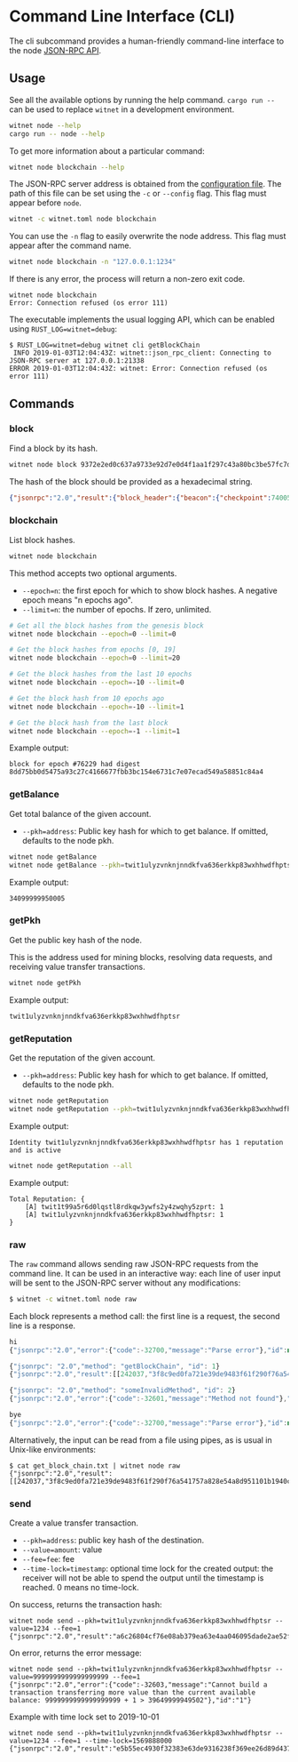 # Command Line Interface (CLI)

The cli subcommand provides a human-friendly command-line interface to the node [JSON-RPC API][jsonrpc].

## Usage

See all the available options by running the help command.
`cargo run --` can be used to replace `witnet` in a development environment.

```sh
witnet node --help
cargo run -- node --help
```

To get more information about a particular command:

```sh
witnet node blockchain --help
```

The JSON-RPC server address is obtained from the [configuration file][configuration].
The path of this file can be set using the `-c` or `--config` flag.
This flag must appear before `node`.

```sh
witnet -c witnet.toml node blockchain
```

You can use the `-n` flag to easily overwrite the node address.
This flag must appear after the command name.

```sh
witnet node blockchain -n "127.0.0.1:1234"
```

If there is any error, the process will return a non-zero exit code.

```text
witnet node blockchain
Error: Connection refused (os error 111)
```

The executable implements the usual logging API, which can be enabled using `RUST_LOG=witnet=debug`:

```text
$ RUST_LOG=witnet=debug witnet cli getBlockChain
 INFO 2019-01-03T12:04:43Z: witnet::json_rpc_client: Connecting to JSON-RPC server at 127.0.0.1:21338
ERROR 2019-01-03T12:04:43Z: witnet: Error: Connection refused (os error 111)
```

## Commands

### block

Find a block by its hash.

```sh
witnet node block 9372e2ed0c637a9733e92d7e0d4f1aa1f297c43a80bc3be57fc7d7738efb0ef4
```

The hash of the block should be provided as a hexadecimal string.

```json
{"jsonrpc":"2.0","result":{"block_header":{"beacon":{"checkpoint":74005,"hashPrevBlock":"ac6ec0020e726577fa3df3fd04de2a30b020c4a864602375a129e090707a90dc"},"merkle_roots":{"commit_hash_merkle_root":"e3b0c44298fc1c149afbf4c8996fb92427ae41e4649b934ca495991b7852b855","dr_hash_merkle_root":"e3b0c44298fc1c149afbf4c8996fb92427ae41e4649b934ca495991b7852b855","mint_hash":"a02e6038ec2a472d6daa8f374bdeca84a62cd5731d33dd865f497f34360874ef","reveal_hash_merkle_root":"e3b0c44298fc1c149afbf4c8996fb92427ae41e4649b934ca495991b7852b855","tally_hash_merkle_root":"e3b0c44298fc1c149afbf4c8996fb92427ae41e4649b934ca495991b7852b855","vt_hash_merkle_root":"e3b0c44298fc1c149afbf4c8996fb92427ae41e4649b934ca495991b7852b855"},"proof":{"proof":{"proof":[2,76,213,68,242,86,29,133,44,102,231,220,74,198,196,117,106,87,200,168,77,176,129,130,10,164,24,13,131,141,240,28,46,72,247,80,196,178,67,144,46,246,44,191,20,119,187,160,110,73,60,243,160,231,188,124,69,238,130,148,69,137,102,60,56,33,62,127,90,62,47,62,77,79,163,151,49,233,127,65,103],"public_key":{"bytes":[163,236,130,238,47,169,114,32,51,173,139,216,109,148,153,253,189,195,194,125,3,156,222,125,123,96,212,247,24,171,132,136],"compressed":2}}},"version":0},"block_sig":{"public_key":{"bytes":[163,236,130,238,47,169,114,32,51,173,139,216,109,148,153,253,189,195,194,125,3,156,222,125,123,96,212,247,24,171,132,136],"compressed":2},"signature":{"Secp256k1":{"der":[48,68,2,32,13,144,153,43,104,8,14,205,157,88,181,226,110,189,101,148,248,193,170,99,177,219,228,149,239,34,1,245,13,207,123,220,2,32,108,71,130,109,147,73,92,96,149,102,125,144,146,252,143,66,74,105,52,185,196,217,95,249,157,11,108,254,35,187,67,12]}}},"txns":{"commit_txns":[],"data_request_txns":[],"mint":{"epoch":74005,"output":{"pkh":"twit1ulyzvnknjnndkfva636erkkp83wxhhwdfhptsr","time_lock":0,"value":50000000000}},"reveal_txns":[],"tally_txns":[],"value_transfer_txns":[]}},"id":"1"}
```

### blockchain

List block hashes.

```sh
witnet node blockchain
```

This method accepts two optional arguments.

* `--epoch=n`: the first epoch for which to show block hashes. A negative epoch means "n epochs ago".
* `--limit=n`: the number of epochs. If zero, unlimited.

```sh
# Get all the block hashes from the genesis block
witnet node blockchain --epoch=0 --limit=0

# Get the block hashes from epochs [0, 19]
witnet node blockchain --epoch=0 --limit=20

# Get the block hashes from the last 10 epochs
witnet node blockchain --epoch=-10 --limit=0

# Get the block hash from 10 epochs ago
witnet node blockchain --epoch=-10 --limit=1

# Get the block hash from the last block
witnet node blockchain --epoch=-1 --limit=1
```

Example output:

```
block for epoch #76229 had digest 8dd75bb0d5475a93c27c4166677fbb3bc154e6731c7e07ecad549a58851c84a4
```

### getBalance

Get total balance of the given account.

* `--pkh=address`: Public key hash for which to get balance. If omitted, defaults to the node pkh.

```sh
witnet node getBalance
witnet node getBalance --pkh=twit1ulyzvnknjnndkfva636erkkp83wxhhwdfhptsr
```

Example output:

```
34099999950005
```

### getPkh

Get the public key hash of the node.

This is the address used for mining blocks, resolving data requests, and
receiving value transfer transactions.

```sh
witnet node getPkh
```

Example output:

```
twit1ulyzvnknjnndkfva636erkkp83wxhhwdfhptsr
```

### getReputation

Get the reputation of the given account.

* `--pkh=address`: Public key hash for which to get balance. If omitted, defaults to the node pkh.

```sh
witnet node getReputation
witnet node getReputation --pkh=twit1ulyzvnknjnndkfva636erkkp83wxhhwdfhptsr
```

Example output:

```
Identity twit1ulyzvnknjnndkfva636erkkp83wxhhwdfhptsr has 1 reputation and is active
```

```sh
witnet node getReputation --all
```

Example output:

```
Total Reputation: {
    [A] twit1t99a5r6d0lqstl8rdkqw3ywfs2y4zwqhy5zprt: 1
    [A] twit1ulyzvnknjnndkfva636erkkp83wxhhwdfhptsr: 1
}
```

### raw

The `raw` command allows sending raw JSON-RPC requests from the command line.
It can be used in an interactive way: each line of user input will be sent
to the JSON-RPC server without any modifications:

```sh
$ witnet -c witnet.toml node raw
```

Each block represents a method call:
the first line is a request, the second line is a response.

```js
hi
{"jsonrpc":"2.0","error":{"code":-32700,"message":"Parse error"},"id":null}
```
```js
{"jsonrpc": "2.0","method": "getBlockChain", "id": 1}
{"jsonrpc":"2.0","result":[[242037,"3f8c9ed0fa721e39de9483f61f290f76a541757a828e54a8d951101b1940c59a"]],"id":1}
```
```js
{"jsonrpc": "2.0","method": "someInvalidMethod", "id": 2}
{"jsonrpc":"2.0","error":{"code":-32601,"message":"Method not found"},"id":2}
```
```js
bye
{"jsonrpc":"2.0","error":{"code":-32700,"message":"Parse error"},"id":null}
```


Alternatively, the input can be read from a file using pipes, as is usual in Unix-like environments:

```text
$ cat get_block_chain.txt | witnet node raw
{"jsonrpc":"2.0","result":[[242037,"3f8c9ed0fa721e39de9483f61f290f76a541757a828e54a8d951101b1940c59a"]],"id":1}
```

### send

Create a value transfer transaction.

* `--pkh=address`: public key hash of the destination.
* `--value=amount`: value
* `--fee=fee`: fee
* `--time-lock=timestamp`: optional time lock for the created output: the receiver will not be able to spend
the output until the timestamp is reached. 0 means no time-lock.

On success, returns the transaction hash:

```
witnet node send --pkh=twit1ulyzvnknjnndkfva636erkkp83wxhhwdfhptsr --value=1234 --fee=1
{"jsonrpc":"2.0","result":"a6c26804cf76e08ab379ea63e4aa046095dade2ae52fb3ecac90817583e61349","id":"1"}
```

On error, returns the error message:

```
witnet node send --pkh=twit1ulyzvnknjnndkfva636erkkp83wxhhwdfhptsr --value=9999999999999999999 --fee=1
{"jsonrpc":"2.0","error":{"code":-32603,"message":"Cannot build a transaction transferring more value than the current available balance: 9999999999999999999 + 1 > 39649999949502"},"id":"1"}
```

Example with time lock set to 2019-10-01

```
witnet node send --pkh=twit1ulyzvnknjnndkfva636erkkp83wxhhwdfhptsr --value=1234 --fee=1 --time-lock=1569888000
{"jsonrpc":"2.0","result":"e5b55ec4930f32383e63de9316238f369ee26d89d4375521071a885fc46b4c17","id":"1"}
```

[jsonrpc]: json-rpc/
[configuration]: ../configuration/toml-file/
